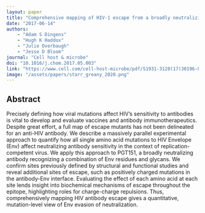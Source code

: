 ```yaml
---
layout: paper
title: "Comprehensive mapping of HIV-1 escape from a broadly neutralizing antibody"
date: "2017-06-14"
authors: 
    - "Adam S Dingens"
    - "Hugh K Haddox"
    - "Julie Overbaugh"
    - "Jesse D Bloom"
journal: "Cell host & microbe"
doi: "10.1016/j.chom.2017.05.003"
link: "https://www.cell.com/cell-host-microbe/pdf/S1931-3128(17)30196-8.pdf"
image: "/assets/papers/starr_greany_2020.png"
---
```


## Abstract

Precisely defining how viral mutations affect HIV’s sensitivity to antibodies is vital to develop and evaluate vaccines and antibody immunotherapeutics. Despite great effort, a full map of escape mutants has not been delineated for an anti-HIV antibody. We describe a massively parallel experimental approach to quantify how all single amino acid mutations to HIV Envelope (Env) affect neutralizing antibody sensitivity in the context of replication-competent virus. We apply this approach to PGT151, a broadly neutralizing antibody recognizing a combination of Env residues and glycans. We confirm sites previously defined by structural and functional studies and reveal additional sites of escape, such as positively charged mutations in the antibody-Env interface. Evaluating the effect of each amino acid at each site lends insight into biochemical mechanisms of escape throughout the epitope, highlighting roles for charge-charge repulsions. Thus, comprehensively mapping HIV antibody escape gives a quantitative, mutation-level view of Env evasion of neutralization.
